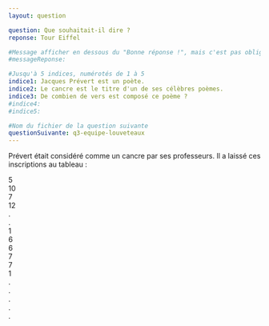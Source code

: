 ```yaml
---
layout: question

question: Que souhaitait-il dire ?
reponse: Tour Eiffel

#Message afficher en dessous du "Bonne réponse !", mais c'est pas obligatoires
#messageReponse:

#Jusqu'à 5 indices, numérotés de 1 à 5
indice1: Jacques Prévert est un poète.
indice2: Le cancre est le titre d'un de ses célèbres poèmes.
indice3: De combien de vers est composé ce poème ?
#indice4: 
#indice5:

#Nom du fichier de la question suivante
questionSuivante: q3-equipe-louveteaux
---
```


Prévert était considéré comme un cancre par ses professeurs. Il a laissé ces inscriptions au tableau : 

5<br>
10<br>
7<br>
12<br>
.<br>
.<br>
1<br>
6<br>
6<br>
7<br>
7<br>
1<br>
.<br>
.<br>
.<br>
.<br>
.